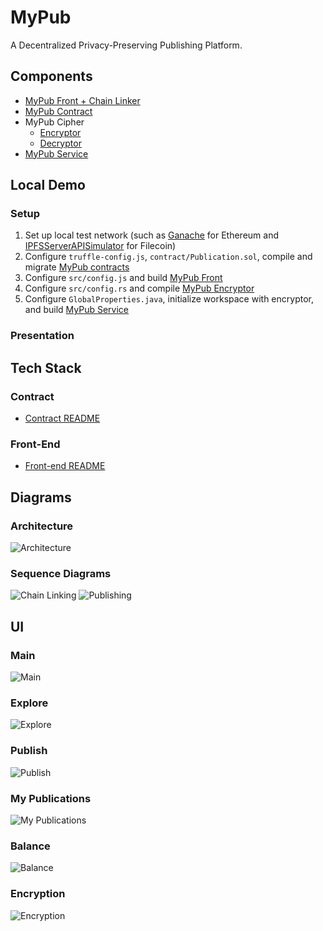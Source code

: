 # MyPub

A Decentralized Privacy-Preserving Publishing Platform.

## Components

* [MyPub Front + Chain Linker](https://github.com/yepengding/MyPub/tree/main/ui)
* [MyPub Contract](https://github.com/yepengding/MyPub/tree/main/contracts)
* MyPub Cipher
    - [Encryptor](https://github.com/yepengding/MyPubEncryptor)
    - [Decryptor](https://github.com/yepengding/MyPubDecryptor)
* [MyPub Service](https://github.com/yepengding/MyPubService)

## Local Demo

### Setup

1. Set up local test network (such as [Ganache](https://www.trufflesuite.com/ganache) for Ethereum
   and [IPFSServerAPISimulator](https://github.com/yepengding/IPFSServerAPISimulator) for Filecoin)
2. Configure `truffle-config.js`, `contract/Publication.sol`, compile and
   migrate [MyPub contracts](https://github.com/yepengding/MyPub/tree/main/contracts)
3. Configure `src/config.js` and build [MyPub Front](https://github.com/yepengding/MyPub/tree/main/ui)
4. Configure `src/config.rs` and compile [MyPub Encryptor](https://github.com/yepengding/MyPubEncryptor)
5. Configure `GlobalProperties.java`, initialize workspace with encryptor, and
   build [MyPub Service](https://github.com/yepengding/MyPubService)

### Presentation

## Tech Stack

### Contract

- [Contract README](https://github.com/yepengding/MyPub/tree/main/contracts#tech-stack)

### Front-End

- [Front-end README](https://github.com/yepengding/MyPub/tree/main/ui#tech-stack)

## Diagrams

### Architecture

![Architecture](./doc/Architecture.png)

### Sequence Diagrams

![Chain Linking](./doc/ChainLinking.png)
![Publishing](./doc/Publishing.png)

## UI

### Main

![Main](./doc/ui/main.png)

### Explore

![Explore](./doc/ui/explore.png)

### Publish

![Publish](./doc/ui/publish.png)

### My Publications

![My Publications](./doc/ui/my_publications.png)

### Balance

![Balance](./doc/ui/balance.png)

### Encryption

![Encryption](./doc/ui/encryption.png)